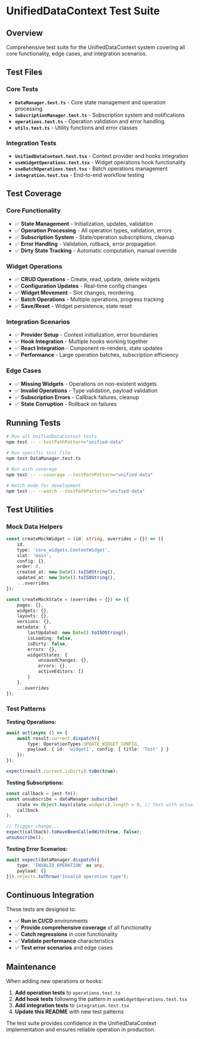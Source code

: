 # UnifiedDataContext Test Suite

## Overview

Comprehensive test suite for the UnifiedDataContext system covering all core functionality, edge cases, and integration scenarios.

## Test Files

### Core Tests
- **`DataManager.test.ts`** - Core state management and operation processing
- **`SubscriptionManager.test.ts`** - Subscription system and notifications
- **`operations.test.ts`** - Operation validation and error handling
- **`utils.test.ts`** - Utility functions and error classes

### Integration Tests
- **`UnifiedDataContext.test.tsx`** - Context provider and hooks integration
- **`useWidgetOperations.test.tsx`** - Widget operations hook functionality
- **`useBatchOperations.test.tsx`** - Batch operations management
- **`integration.test.tsx`** - End-to-end workflow testing

## Test Coverage

### Core Functionality
- ✅ **State Management** - Initialization, updates, validation
- ✅ **Operation Processing** - All operation types, validation, errors
- ✅ **Subscription System** - State/operation subscriptions, cleanup
- ✅ **Error Handling** - Validation, rollback, error propagation
- ✅ **Dirty State Tracking** - Automatic computation, manual override

### Widget Operations
- ✅ **CRUD Operations** - Create, read, update, delete widgets
- ✅ **Configuration Updates** - Real-time config changes
- ✅ **Widget Movement** - Slot changes, reordering
- ✅ **Batch Operations** - Multiple operations, progress tracking
- ✅ **Save/Reset** - Widget persistence, state reset

### Integration Scenarios
- ✅ **Provider Setup** - Context initialization, error boundaries
- ✅ **Hook Integration** - Multiple hooks working together
- ✅ **React Integration** - Component re-renders, state updates
- ✅ **Performance** - Large operation batches, subscription efficiency

### Edge Cases
- ✅ **Missing Widgets** - Operations on non-existent widgets
- ✅ **Invalid Operations** - Type validation, payload validation
- ✅ **Subscription Errors** - Callback failures, cleanup
- ✅ **State Corruption** - Rollback on failures

## Running Tests

```bash
# Run all UnifiedDataContext tests
npm test -- --testPathPattern="unified-data"

# Run specific test file
npm test DataManager.test.ts

# Run with coverage
npm test -- --coverage --testPathPattern="unified-data"

# Watch mode for development
npm test -- --watch --testPathPattern="unified-data"
```

## Test Utilities

### Mock Data Helpers
```typescript
const createMockWidget = (id: string, overrides = {}) => ({
    id,
    type: 'core_widgets.ContentWidget',
    slot: 'main',
    config: {},
    order: 0,
    created_at: new Date().toISOString(),
    updated_at: new Date().toISOString(),
    ...overrides
});

const createMockState = (overrides = {}) => ({
    pages: {},
    widgets: {},
    layouts: {},
    versions: {},
    metadata: {
        lastUpdated: new Date().toISOString(),
        isLoading: false,
        isDirty: false,
        errors: {},
        widgetStates: {
            unsavedChanges: {},
            errors: {},
            activeEditors: []
        }
    },
    ...overrides
});
```

### Test Patterns

**Testing Operations:**
```typescript
await act(async () => {
    await result.current.dispatch({
        type: OperationTypes.UPDATE_WIDGET_CONFIG,
        payload: { id: 'widget1', config: { title: 'Test' } }
    });
});

expect(result.current.isDirty).toBe(true);
```

**Testing Subscriptions:**
```typescript
const callback = jest.fn();
const unsubscribe = dataManager.subscribe(
    state => Object.keys(state.widgets).length > 0, // Test with actual state data
    callback
);

// Trigger change...
expect(callback).toHaveBeenCalledWith(true, false);
unsubscribe();
```

**Testing Error Scenarios:**
```typescript
await expect(dataManager.dispatch({
    type: 'INVALID_OPERATION' as any,
    payload: {}
})).rejects.toThrow('Invalid operation type');
```

## Continuous Integration

These tests are designed to:
- ✅ **Run in CI/CD** environments
- ✅ **Provide comprehensive coverage** of all functionality
- ✅ **Catch regressions** in core functionality
- ✅ **Validate performance** characteristics
- ✅ **Test error scenarios** and edge cases

## Maintenance

When adding new operations or hooks:
1. **Add operation tests** to `operations.test.ts`
2. **Add hook tests** following the pattern in `useWidgetOperations.test.tsx`
3. **Add integration tests** to `integration.test.tsx`
4. **Update this README** with new test patterns

The test suite provides confidence in the UnifiedDataContext implementation and ensures reliable operation in production.
